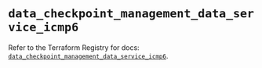 # `data_checkpoint_management_data_service_icmp6`

Refer to the Terraform Registry for docs: [`data_checkpoint_management_data_service_icmp6`](https://registry.terraform.io/providers/checkpointsw/checkpoint/2.11.0/docs/data-sources/management_data_service_icmp6).
